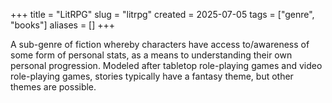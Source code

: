 +++
title = "LitRPG"
slug = "litrpg"
created = 2025-07-05
tags = ["genre", "books"]
aliases = []
+++

A sub-genre of fiction whereby characters have access to/awareness of some form of personal stats, as a means to understanding their own personal progression. Modeled after tabletop role-playing games and video role-playing games, stories typically have a fantasy theme, but other themes are possible.
